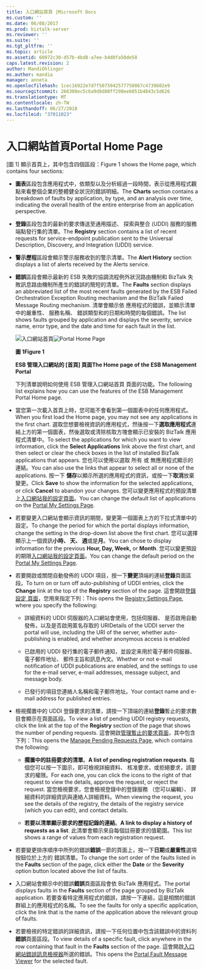 ```yaml
---
title: 入口網站首頁 |Microsoft Docs
ms.custom: ''
ms.date: 06/08/2017
ms.prod: biztalk-server
ms.reviewer: ''
ms.suite: ''
ms.tgt_pltfrm: ''
ms.topic: article
ms.assetid: 60072c30-d57b-4bd8-a7ee-b4d0fa50de58
caps.latest.revision: 2
author: MandiOhlinger
ms.author: mandia
manager: anneta
ms.openlocfilehash: 1cec16922e7d7f5075942577750867c4739602e9
ms.sourcegitcommit: 266308ec5c6a9d8d80ff298ee6051b4843c5d626
ms.translationtype: MT
ms.contentlocale: zh-TW
ms.lasthandoff: 06/27/2018
ms.locfileid: "37011023"
---
```

# <a name="portal-home-page"></a><span data-ttu-id="de3f4-102">入口網站首頁</span><span class="sxs-lookup"><span data-stu-id="de3f4-102">Portal Home Page</span></span>
<span data-ttu-id="de3f4-103">[圖 1] 顯示首頁上，其中包含四個區段：</span><span class="sxs-lookup"><span data-stu-id="de3f4-103">Figure 1 shows the Home page, which contains four sections:</span></span>  

- <span data-ttu-id="de3f4-104">**圖表**區段包含應用程式中，依類型以及分析經過一段時間，表示從應用程式觀點來看整個企業的整體健全狀況的錯誤明細。</span><span class="sxs-lookup"><span data-stu-id="de3f4-104">The **Charts** section contains a breakdown of faults by application, by type, and an analysis over time, indicating the overall health of the entire enterprise from an application perspective.</span></span>  

- <span data-ttu-id="de3f4-105">**登錄**區段包含的最新的要求傳送至通用描述、 探索與整合 (UDDI) 服務的服務端點發行集的清單。</span><span class="sxs-lookup"><span data-stu-id="de3f4-105">The **Registry** section contains a list of recent requests for service-endpoint publication sent to the Universal Description, Discovery, and Integration (UDDI) service.</span></span>  

- <span data-ttu-id="de3f4-106">**警示歷程**區段會顯示警示服務收到的警示清單。</span><span class="sxs-lookup"><span data-stu-id="de3f4-106">The **Alert History** section displays a list of alerts received by the Alerts service.</span></span>  

- <span data-ttu-id="de3f4-107">**錯誤**區段會顯示最新的 ESB 失敗的協調流程例外狀況路由機制和 BizTalk 失敗訊息路由機制所產生的錯誤的簡短的清單。</span><span class="sxs-lookup"><span data-stu-id="de3f4-107">The **Faults** section displays an abbreviated list of the most recent faults generated by the ESB Failed Orchestration Exception Routing mechanism and the BizTalk Failed Message Routing mechanism.</span></span> <span data-ttu-id="de3f4-108">清單會顯示依 應用程式的錯誤，並顯示清單中的嚴重性、 服務名稱、 錯誤類型和的日期和時間的每個錯誤。</span><span class="sxs-lookup"><span data-stu-id="de3f4-108">The list shows faults grouped by application and displays the severity, service name, error type, and the date and time for each fault in the list.</span></span>  

  <span data-ttu-id="de3f4-109">![入口網站首頁](../esb-toolkit/media/portalhomepage.gif "PortalHomePage")</span><span class="sxs-lookup"><span data-stu-id="de3f4-109">![Portal Home Page](../esb-toolkit/media/portalhomepage.gif "PortalHomePage")</span></span>  

  <span data-ttu-id="de3f4-110">**圖 1**</span><span class="sxs-lookup"><span data-stu-id="de3f4-110">**Figure 1**</span></span>  

  <span data-ttu-id="de3f4-111">**ESB 管理入口網站的 [首頁] 頁面**</span><span class="sxs-lookup"><span data-stu-id="de3f4-111">**The Home page of the ESB Management Portal**</span></span>  

  <span data-ttu-id="de3f4-112">下列清單說明如何使用 ESB 管理入口網站首頁 頁面的功能。</span><span class="sxs-lookup"><span data-stu-id="de3f4-112">The following list explains how you can use the features of the ESB Management Portal Home page.</span></span>  

- <span data-ttu-id="de3f4-113">當您第一次載入首頁上時，您可能不會看到第一個圖表中的任何應用程式。</span><span class="sxs-lookup"><span data-stu-id="de3f4-113">When you first load the Home page, you may not see any applications in the first chart.</span></span> <span data-ttu-id="de3f4-114">選取您想要檢視資訊的應用程式，然後按一下**選取應用程式**連結上方的第一個圖表，然後選取或清除核取方塊會顯示已安裝的 BizTalk 應用程式清單中。</span><span class="sxs-lookup"><span data-stu-id="de3f4-114">To select the applications for which you want to view information, click the **Select Applications** link above the first chart, and then select or clear the check boxes in the list of installed BizTalk applications that appears.</span></span> <span data-ttu-id="de3f4-115">您也可以使用以選取 所有 或 無應用程式顯示的連結。</span><span class="sxs-lookup"><span data-stu-id="de3f4-115">You can also use the links that appear to select all or none of the applications.</span></span> <span data-ttu-id="de3f4-116">按一下 **儲存**以顯示所選的應用程式的資訊，或按一下**取消**放棄變更。</span><span class="sxs-lookup"><span data-stu-id="de3f4-116">Click **Save** to show the information for the selected applications, or click **Cancel** to abandon your changes.</span></span> <span data-ttu-id="de3f4-117">您可以變更應用程式的預設清單上[入口網站我的設定頁面](../esb-toolkit/portal-my-settings-page.md)。</span><span class="sxs-lookup"><span data-stu-id="de3f4-117">You can change the default list of applications on the [Portal My Settings Page](../esb-toolkit/portal-my-settings-page.md).</span></span>  

- <span data-ttu-id="de3f4-118">若要變更入口網站會顯示資訊的期間，變更第一個圖表上方的下拉式清單中的設定。</span><span class="sxs-lookup"><span data-stu-id="de3f4-118">To change the period for which the portal displays information, change the setting in the drop-down list above the first chart.</span></span> <span data-ttu-id="de3f4-119">您可以選擇顯示上一個資訊**小時、 天、 週**或是**月**。</span><span class="sxs-lookup"><span data-stu-id="de3f4-119">You can chose to display information for the previous **Hour, Day, Week,** or **Month**.</span></span> <span data-ttu-id="de3f4-120">您可以變更預設的期限[入口網站我的設定頁面](../esb-toolkit/portal-my-settings-page.md)。</span><span class="sxs-lookup"><span data-stu-id="de3f4-120">You can change the default period on the [Portal My Settings Page](../esb-toolkit/portal-my-settings-page.md).</span></span>  

- <span data-ttu-id="de3f4-121">若要開啟或關閉自動發佈的 UDDI 項目，按一下**變更**頂端的連結**登錄**頁面區段。</span><span class="sxs-lookup"><span data-stu-id="de3f4-121">To turn on or turn off auto-publishing of UDDI entries, click the **Change** link at the top of the **Registry** section of the page.</span></span> <span data-ttu-id="de3f4-122">這會開啟[登錄設定 頁面](../esb-toolkit/registry-settings-page.md)，您用來指定下列：</span><span class="sxs-lookup"><span data-stu-id="de3f4-122">This opens the [Registry Settings Page](../esb-toolkit/registry-settings-page.md), where you specify the following:</span></span>  

  -   <span data-ttu-id="de3f4-123">詳細資料的 UDDI 伺服器的入口網站會使用，包括伺服器、 是否啟用自動發佈，以及是否啟用匿名存取的 URI</span><span class="sxs-lookup"><span data-stu-id="de3f4-123">Details of the UDDI server the portal will use, including the URI of the server, whether auto-publishing is enabled, and whether anonymous access is enabled</span></span>  

  -   <span data-ttu-id="de3f4-124">已啟用的 UDDI 發行集的電子郵件通知，並設定来用於電子郵件伺服器、 電子郵件地址、 郵件主旨和訊息內文。</span><span class="sxs-lookup"><span data-stu-id="de3f4-124">Whether or not e-mail notification of UDDI publications are enabled, and the settings to use for the e-mail server, e-mail addresses, message subject, and message body.</span></span>  

  -   <span data-ttu-id="de3f4-125">已發行的項目您連絡人名稱和電子郵件地址。</span><span class="sxs-lookup"><span data-stu-id="de3f4-125">Your contact name and e-mail address for published entries.</span></span>  

- <span data-ttu-id="de3f4-126">檢視擱置中的 UDDI 登錄要求的清單，請按一下頂端的連結**登錄**暫止的要求數目會顯示在頁面區段。</span><span class="sxs-lookup"><span data-stu-id="de3f4-126">To view a list of pending UDDI registry requests, click the link at the top of the **Registry** section of the page that shows the number of pending requests.</span></span> <span data-ttu-id="de3f4-127">這會開啟[管理暫止的要求頁面](../esb-toolkit/manage-pending-requests-page.md)，其中包含下列：</span><span class="sxs-lookup"><span data-stu-id="de3f4-127">This opens the [Manage Pending Requests Page](../esb-toolkit/manage-pending-requests-page.md), which contains the following:</span></span>  

  -   <span data-ttu-id="de3f4-128">**擱置中的註冊要求的清單**。</span><span class="sxs-lookup"><span data-stu-id="de3f4-128">**A list of pending registration requests**.</span></span> <span data-ttu-id="de3f4-129">每個您可以按一下圖示，即可檢視詳細資料、 核准要求，或拒絕要求，該要求的權限。</span><span class="sxs-lookup"><span data-stu-id="de3f4-129">For each one, you can click the icons to the right of that request to view the details, approve the request, or reject the request.</span></span> <span data-ttu-id="de3f4-130">當您檢視要求，您會檢視登錄中的登錄服務 （您可以編輯）、 詳細資料的詳細資訊與連絡人詳細資料。</span><span class="sxs-lookup"><span data-stu-id="de3f4-130">When viewing the request, you see the details of the registry, the details of the registry service (which you can edit), and contact details.</span></span>  

  -   <span data-ttu-id="de3f4-131">**若要以清單顯示要求的歷程記錄的連結**。</span><span class="sxs-lookup"><span data-stu-id="de3f4-131">**A link to display a history of requests as a list**.</span></span> <span data-ttu-id="de3f4-132">此清單會顯示來自每個註冊要求的值範圍。</span><span class="sxs-lookup"><span data-stu-id="de3f4-132">This list shows a range of values from each registration request.</span></span>  

- <span data-ttu-id="de3f4-133">若要變更排序順序中所列的錯誤**錯誤**一節的頁面上，按一下**日期**或**嚴重性**選項按鈕位於上方的 錯誤清單。</span><span class="sxs-lookup"><span data-stu-id="de3f4-133">To change the sort order of the faults listed in the **Faults** section of the page, click either the **Date** or the **Severity** option button located above the list of faults.</span></span>  

- <span data-ttu-id="de3f4-134">入口網站會顯示中的錯誤**錯誤**頁面區段會依 BizTalk 應用程式。</span><span class="sxs-lookup"><span data-stu-id="de3f4-134">The portal displays faults in the **Faults** section of the page grouped by BizTalk application.</span></span> <span data-ttu-id="de3f4-135">若要查看特定應用程式的錯誤，請按一下連結，這是相關的錯誤群組上的應用程式的名稱。</span><span class="sxs-lookup"><span data-stu-id="de3f4-135">To see the faults for only a specific application, click the link that is the name of the application above the relevant group of faults.</span></span>  

- <span data-ttu-id="de3f4-136">若要檢視的特定錯誤的詳細資訊，請按一下任何位置中包含該錯誤中的資料列**錯誤**頁面區段。</span><span class="sxs-lookup"><span data-stu-id="de3f4-136">To view details of a specific fault, click anywhere in the row containing that fault in the **Faults** section of the page.</span></span> <span data-ttu-id="de3f4-137">這會開啟[入口網站錯誤訊息檢視器](../esb-toolkit/portal-fault-message-viewer.md)所選的錯誤。</span><span class="sxs-lookup"><span data-stu-id="de3f4-137">This opens the [Portal Fault Message Viewer](../esb-toolkit/portal-fault-message-viewer.md) for the selected fault.</span></span>
